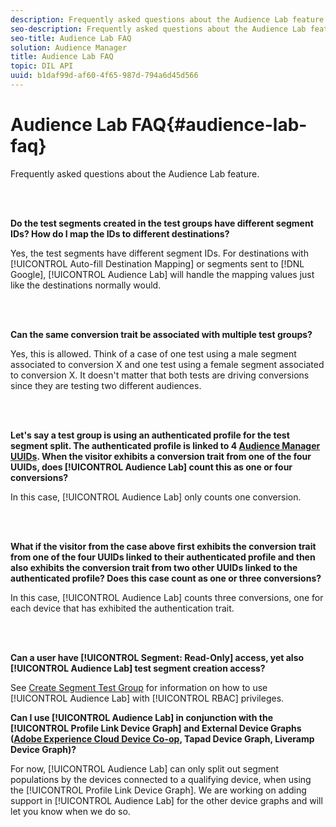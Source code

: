 ```yaml
---
description: Frequently asked questions about the Audience Lab feature.
seo-description: Frequently asked questions about the Audience Lab feature.
seo-title: Audience Lab FAQ
solution: Audience Manager
title: Audience Lab FAQ
topic: DIL API
uuid: b1daf99d-af60-4f65-987d-794a6d45d566
---
```


# Audience Lab FAQ{#audience-lab-faq}

Frequently asked questions about the Audience Lab feature.

<!-- 

audience-lab-faq.xml

 -->

<br>&nbsp;

**Do the test segments created in the test groups have different segment IDs? How do I map the IDs to different destinations?**

Yes, the test segments have different segment IDs. For destinations with [!UICONTROL Auto-fill Destination Mapping] or segments sent to [!DNL Google], [!UICONTROL Audience Lab] will handle the mapping values just like the destinations normally would.

<br>&nbsp;

**Can the same conversion trait be associated with multiple test groups?**

Yes, this is allowed. Think of a case of one test using a male segment associated to conversion X and one test using a female segment associated to conversion X. It doesn't matter that both tests are driving conversions since they are testing two different audiences.

<br>&nbsp;

**Let's say a test group is using an authenticated profile for the test segment split. The authenticated profile is linked to 4 [Audience Manager UUIDs](../reference/ids-in-aam.md). When the visitor exhibits a conversion trait from one of the four UUIDs, does [!UICONTROL Audience Lab] count this as one or four conversions?**

In this case, [!UICONTROL Audience Lab] only counts one conversion.

<br>&nbsp;

**What if the visitor from the case above first exhibits the conversion trait from one of the four UUIDs linked to their authenticated profile and then also exhibits the conversion trait from two other UUIDs linked to the authenticated profile? Does this case count as one or three conversions?**

In this case, [!UICONTROL Audience Lab] counts three conversions, one for each device that has exhibited the authentication trait.

<br>&nbsp;

**Can a user have [!UICONTROL Segment: Read-Only] access, yet also [!UICONTROL Audience Lab] test segment creation access?**

See [Create Segment Test Group](../features/audience-lab/audience-lab-manage-test-groups.md#create-test-groups) for information on how to use [!UICONTROL Audience Lab] with [!UICONTROL RBAC] privileges.

**Can I use [!UICONTROL Audience Lab] in conjunction with the [!UICONTROL Profile Link Device Graph] and External Device Graphs ([Adobe Experience Cloud Device Co-op](https://docs.adobe.com/content/help/en/device-co-op/using/home.html), Tapad Device Graph, Liveramp Device Graph)?**

For now, [!UICONTROL Audience Lab] can only split out segment populations by the devices connected to a qualifying device, when using the [!UICONTROL Profile Link Device Graph]. We are working on adding support in [!UICONTROL Audience Lab] for the other device graphs and will let you know when we do so.
